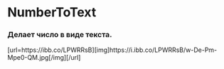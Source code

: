 # NumberToText
<h3>Делает число в виде текста.</h3>
[url=https://ibb.co/LPWRRsB][img]https://i.ibb.co/LPWRRsB/w-De-Pm-Mpe0-QM.jpg[/img][/url]
